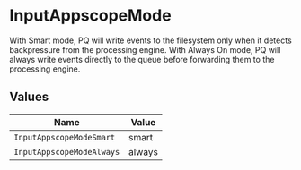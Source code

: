 # InputAppscopeMode

With Smart mode, PQ will write events to the filesystem only when it detects backpressure from the processing engine. With Always On mode, PQ will always write events directly to the queue before forwarding them to the processing engine.


## Values

| Name                      | Value                     |
| ------------------------- | ------------------------- |
| `InputAppscopeModeSmart`  | smart                     |
| `InputAppscopeModeAlways` | always                    |